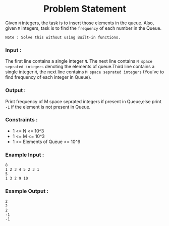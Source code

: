 <h1 align="center">Problem Statement</h1>

Given `N` integers, the task is to insert those elements in the queue. Also, given `M` integers, task is to find the `frequency` of each number in the Queue.

`Note : Solve this without using Built-in functions.`

### Input :
The first line contains a single integer `N`. The next line contains `N space seprated integers` denoting the elements of queue.Third line contains a single integer `M`, the next line contains `M space seprated integers` (You've to find frequency of each integer in Queue). 

### Output :
Print frequency of M space seprated integers if present in Queue,else print `-1` if the element is not present in Queue. 

### Constraints :
<ul>
  <li>1 <= N <= 10^3</li>
  <li>1 <= M <= 10^3</li>
  <li>1 <= Elements of Queue <= 10^6</li>
</ul>

### Example Input :
```
8
1 2 3 4 5 2 3 1
5
1 3 2 9 10
```

### Example Output :

```
2
2
2
-1
-1
```
